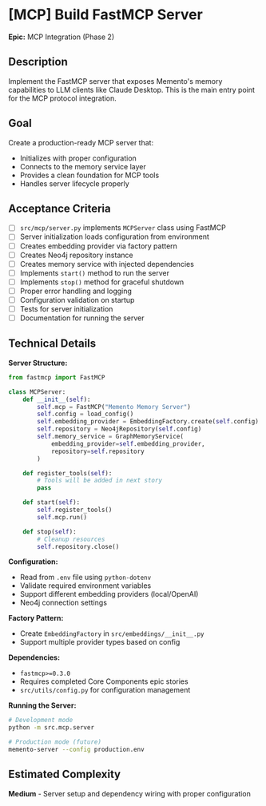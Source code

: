 # [MCP] Build FastMCP Server

**Epic:** MCP Integration (Phase 2)

## Description

Implement the FastMCP server that exposes Memento's memory capabilities to LLM clients like Claude Desktop. This is the main entry point for the MCP protocol integration.

## Goal

Create a production-ready MCP server that:
- Initializes with proper configuration
- Connects to the memory service layer
- Provides a clean foundation for MCP tools
- Handles server lifecycle properly

## Acceptance Criteria

- [ ] `src/mcp/server.py` implements `MCPServer` class using FastMCP
- [ ] Server initialization loads configuration from environment
- [ ] Creates embedding provider via factory pattern
- [ ] Creates Neo4j repository instance
- [ ] Creates memory service with injected dependencies
- [ ] Implements `start()` method to run the server
- [ ] Implements `stop()` method for graceful shutdown
- [ ] Proper error handling and logging
- [ ] Configuration validation on startup
- [ ] Tests for server initialization
- [ ] Documentation for running the server

## Technical Details

**Server Structure:**
```python
from fastmcp import FastMCP

class MCPServer:
    def __init__(self):
        self.mcp = FastMCP("Memento Memory Server")
        self.config = load_config()
        self.embedding_provider = EmbeddingFactory.create(self.config)
        self.repository = Neo4jRepository(self.config)
        self.memory_service = GraphMemoryService(
            embedding_provider=self.embedding_provider,
            repository=self.repository
        )

    def register_tools(self):
        # Tools will be added in next story
        pass

    def start(self):
        self.register_tools()
        self.mcp.run()

    def stop(self):
        # Cleanup resources
        self.repository.close()
```

**Configuration:**
- Read from `.env` file using `python-dotenv`
- Validate required environment variables
- Support different embedding providers (local/OpenAI)
- Neo4j connection settings

**Factory Pattern:**
- Create `EmbeddingFactory` in `src/embeddings/__init__.py`
- Support multiple provider types based on config

**Dependencies:**
- `fastmcp>=0.3.0`
- Requires completed Core Components epic stories
- `src/utils/config.py` for configuration management

**Running the Server:**
```bash
# Development mode
python -m src.mcp.server

# Production mode (future)
memento-server --config production.env
```

## Estimated Complexity

**Medium** - Server setup and dependency wiring with proper configuration
